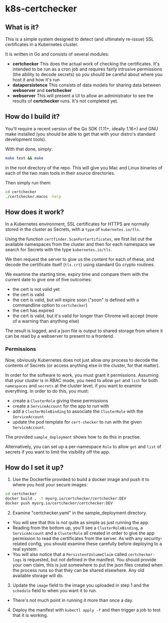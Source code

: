 # k8s-certchecker

## What is it?

This is a simple system designed to detect (and ultimately re-issue) SSL certificates in a Kubernetes cluster.

It is written in Go and consists of several modules:

- **certchecker** This does the actual work of checking the certificates. It's intended to be run as a cron job
and requires fairly intrusive permissions (the ability to decode secrets) so you should be careful about where you host
it and how it's run
- **datapersistence** This consists of data models for sharing data between **webserver** and **certchecker**
- **webserver** This will present a UI to allow an administrator to see the results of **certchecker** runs. It's not
completed yet.

## How do I build it?

You'll require a recent version of the Go SDK (1.11+, ideally 1.16+) and GNU make installed (you should be able
to get that with your distro's standard development tools).

With that done, simply:

```bash
make test && make
```

in the root directory of the repo.  This will give you Mac and Linux binaries of each of the two main tools in their
source directories.

Then simply run them:

```bash
cd certchecker
./certchecker.macos -help
```

## How does it work?

In a Kubernetes environment, SSL certificates for HTTPS are normally stored in the cluster as Secrets,
with a `type` of `kubernetes.io/tls`.

Using the function `certfinder.ScanForCertificates`, we first list out the available namespaces from the cluster
and then for each namespace we search for Secrets with the type `kubernetes.io/tls`.

We then request the server to give us the content for each of these, and decode the certificate itself (`tls.crt`)
using standard Go crypto routines. 

We examine the starting time, expiry time and compare them with the current date to give one of five outcomes:
- the cert is not valid yet
- the cert is valid
- the cert is valid, but will expire soon ("soon" is defined with a commandline option to `certchecker`)
- the cert has expired
- the cert is valid, but it's valid for longer than Chrome will accept (more of a warning than anything else)

The result is logged, and a json file is output to shared storage from where it can be read by a webserver
to present to a frontend.

### Permissions

Now, obviously Kubernetes does not just allow _any_ process to decode the contents of Secrets (or access anything else
in the cluster, for that matter).

In order for the software to work, you must grant it permissions.  Assuming that your cluster is in RBAC mode, you need
to allow `get` and `list` for both `namespaces` and `secrets` at the cluster level, if you want to examine everything.
In order to do this, you must:
 - create a `ClusterRole` giving these permissions
 - create a `ServiceAccount` for the app to run with
 - add a `ClusterRoleBinding` to associate the `ClusterRole` with the `ServiceAccount`
 - update the pod template for `cert-checker` to run with the given `ServiceAccount`.

The provided `sample_deployment` shows how to do this in practise.

Alternatively, you can set up a per-namespace `Role` to allow `get` and `list` of secrets if you want to limit the visibility
off the app.

## How do I set it up?

1. Use the Dockerfile provided to build a docker image and push it to where you host your secure images:
```bash
cd certchecker
docker build . -t myorg.io/certchecker/certchecker:DEV
docker push myorg.io/certchecker/certchecker:DEV
```

2. Examine "certchecker.yaml" in the sample_deployment directory.

- You will see that this is not quite as simple as just running the app.
- Reading from the bottom up, you'll see a `ClusterRoleBinding`, a `ServiceAccount` and a `ClusterRole` all created
in order to give the app permission to read the certificates from the server. As with any security-related config,
you should examine these carefully before deploying to a real system.
- You will also notice that a `PersistentVolumeClaim` called `certchecker-logs` is requested, but not defined in the
manifest.  You should provide your own claim, this is just somewhere to put the json files created when the process runs
so that they can be shared elsewhere.  Any old available storage will do.

3. Update the `image` field to the image you uploaded in step 1 and the `schedule` field to when you want it to run.
- There's not much point in running it more than once a day.

4. Deploy the manifest with `kubectl apply -f` and then trigger a job to test that it is working.